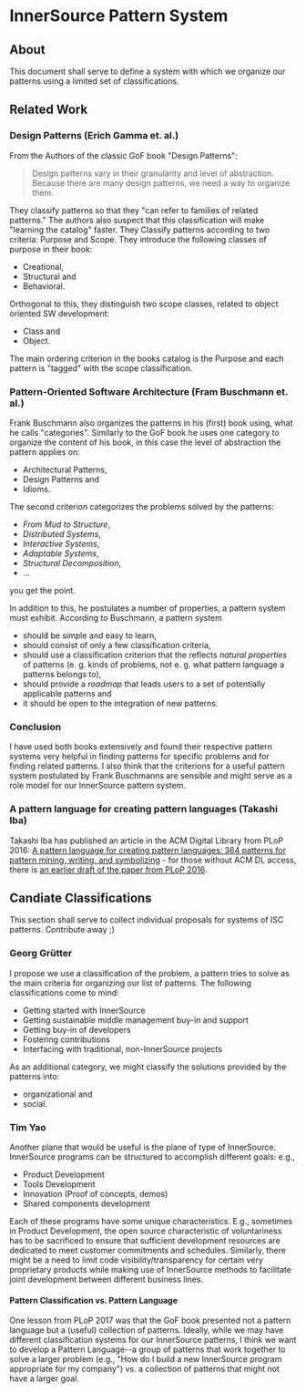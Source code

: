 # InnerSource Pattern System 

## About

This document shall serve to define a system with which we organize our 
patterns using a limited set of classifications.

## Related Work

### Design Patterns (Erich Gamma et. al.)

From the Authors of the classic GoF book "Design Patterns":

> Design patterns vary in their granularity and level of abstraction. Because
> there are many design patterns, we need a way to organize them. 

They classify patterns so that they "can refer to families of related patterns."
The authors also suspect that this classification will make "learning the
catalog" faster. They Classify patterns according to two criteria: Purpose and
Scope. They introduce the following classes of purpose in their book:

- Creational, 
- Structural and
- Behavioral.

Orthogonal to this, they distinguish two scope classes, related to object
oriented SW development:

- Class and
- Object.

The main ordering criterion in the books catalog is the Purpose and each
pattern is "tagged" with the scope classification.

### Pattern-Oriented Software Architecture (Fram Buschmann et. al.)

Frank Buschmann also organizes the patterns in his (first) book using, what he
calls "categories". Similarly to the GoF book he uses one category to organize
the content of his book, in this case the level of abstraction the pattern
applies on:

- Architectural Patterns,
- Design Patterns and
- Idioms.

The second criterion categorizes the problems solved by the patterns:

- _From Mud to Structure_,
- _Distributed Systems_,
- _Interactive Systems_, 
- _Adaptable Systems_,
- _Structural Decomposition_,
- ... 

you get the point.

In addition to this, he postulates a number of properties, a pattern system 
must exhibit. According to Buschmann, a pattern system

- should be simple and easy to learn,
- should consist of only a few classification criteria,
- should use a classification criterion that the reflects _natural properties_
  of patterns (e. g. kinds of problems, not e. g. what pattern language a
  patterns belongs to),
- should provide a _roadmap_ that leads users to a set of potentially
  applicable patterns and
- it should be open to the integration of new patterns.

### Conclusion

I have used both books extensively and found their respective pattern systems
very helpful in finding patterns for specific problems and for finding related
patterns. I also think that the criterions for a useful pattern system
postulated by Frank Buschmanns are sensible and might serve as a role model for
our InnerSource pattern system.

### A pattern language for creating pattern languages (Takashi Iba)
Takashi Iba has published an article in the ACM Digital Library from PLoP 2016:  [A pattern language for creating pattern languages: 364 patterns for pattern mining, writing, and symbolizing](https://dl.acm.org/citation.cfm?id=3158175&CFID=831673585&CFTOKEN=74341142&qualifier=LU1011674) - for those without ACM DL access, there is [an earlier draft of the paper from PLoP 2016](http://www.hillside.net/plop/2016/papers/three/26.3.pdf).

## Candiate Classifications

This section shall serve to collect individual proposals for systems of ISC 
patterns. Contribute away ;)

### Georg Grütter

I propose we use a classification of the problem, a pattern tries to solve as
the main criteria for organizing our list of patterns. The following 
classifications come to mind:

- Getting started with InnerSource 
- Getting sustainable middle management buy-in and support 
- Getting buy-in of developers
- Fostering contributions
- Interfacing with traditional, non-InnerSource projects

As an additional category, we might classify the solutions provided by the
patterns into:

- organizational and
- social.

### Tim Yao

Another plane that would be useful is the plane of type of InnerSource. InnerSource programs can be structured to accomplish different goals: e.g.,

* Product Development
* Tools Development
* Innovation (Proof of concepts, demos)
* Shared components development

Each of these programs have some unique characteristics. E.g., sometimes in Product Development, the open source characteristic of voluntariness has to be sacrificed to ensure that sufficient development resources are dedicated to meet customer commitments and schedules. Similarly, there might be a need to limit code visibility/transparency for certain very proprietary products while making use of InnerSource methods to facilitate joint development between different business lines.

#### Pattern Classification vs. Pattern Language

One lesson from PLoP 2017 was that the GoF book presented not a pattern language but a (useful) collection of patterns. Ideally, while we may have different classification systems for our InnerSource patterns, I think we want to develop a Pattern Language--a group of patterns that work together to solve a larger problem (e.g., "How do I build a new InnerSource program appropriate for my company") vs. a collection of patterns that might not have a larger goal.













